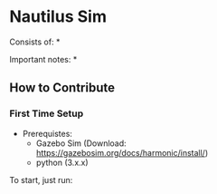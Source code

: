 # Nautilus Sim

Consists of:
* 

Important notes:
* 

## How to Contribute 

### First Time Setup

- Prerequistes:
    - Gazebo Sim (Download: https://gazebosim.org/docs/harmonic/install/)
    - python (3.x.x)

To start, just run:
